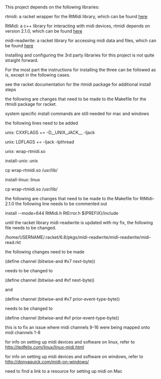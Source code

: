 This project depends on the following libraries:

rtmidi: a racket wrapper for the RtMidi library, which can be found [here](http://docs.racket-lang.org/rtmidi/index.html)

RtMidi: a c++ library for interacting with midi devices, rtmidi depends on version 2.1.0, which can be found [here](http://www.music.mcgill.ca/~gary/rtmidi/release/)

midi-readwrite: a racket library for accessing midi data and files, which can be found [here](https://docs.racket-lang.org/midi/index.html)


Installing and configuring the 3rd party libraries for this project is not quite straight forward.

For the most part the instructions for installing the three can be followed as is, except in the following cases.


see the racket documentation for the rtmidi package for additional install steps

the following are changes that need to be made to the Makefile for the rtmidi
package for racket.

system specific install commands are still needed for mac and windows

the following lines need to be added

unix: CXXFLAGS += -D__UNIX_JACK__ -ljack

unix: LDFLAGS += -ljack -lpthread

unix: wrap-rtmidi.so

install-unix: unix

cp wrap-rtmidi.so /usr/lib/

install-linux: linux

cp wrap-rtmidi.so /usr/lib/



the following are changes that need to be made to the Makefile for RtMidi-2.1.0
the following line needs to be commented out

install --mode=644 RtMidi.h RtError.h $(PREFIX)/include



until the racket library midi-readwrite is updated with my fix, the following file needs to be changed.

/home/USERNAME/.racket/6.8/pkgs/midi-readwrite/midi-readwrite/midi-read.rkt

the following changes need to be made

(define channel (bitwise-and #x7 next-byte))

needs to be changed to

(define channel (bitwise-and #xf next-byte))

and

(define channel (bitwise-and #x7 prior-event-type-byte))

needs to be changed to

(define channel (bitwise-and #xf prior-event-type-byte))

this is to fix an issue where midi channels 9-16 were being mapped onto midi channels 1-8



for info on setting up midi devices and software on linux, refer to
http://tedfelix.com/linux/linux-midi.html

for info on setting up midi devices and software on windows, refer to
http://donyaquick.com/midi-on-windows/

need to find a link to a resource for setting up midi on Mac
